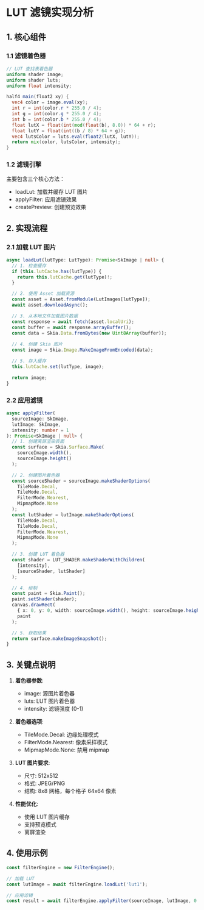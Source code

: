 # LUT 滤镜实现分析

## 1. 核心组件

### 1.1 滤镜着色器
```glsl
// LUT 查找表着色器
uniform shader image;
uniform shader luts;
uniform float intensity;

half4 main(float2 xy) {
  vec4 color = image.eval(xy);
  int r = int(color.r * 255.0 / 4);
  int g = int(color.g * 255.0 / 4);
  int b = int(color.b * 255.0 / 4);
  float lutX = float(int(mod(float(b), 8.0)) * 64 + r);
  float lutY = float(int((b / 8) * 64 + g));
  vec4 lutsColor = luts.eval(float2(lutX, lutY));
  return mix(color, lutsColor, intensity);
}
```

### 1.2 滤镜引擎
主要包含三个核心方法：
- loadLut: 加载并缓存 LUT 图片
- applyFilter: 应用滤镜效果
- createPreview: 创建预览效果

## 2. 实现流程

### 2.1 加载 LUT 图片
```typescript
async loadLut(lutType: LutType): Promise<SkImage | null> {
  // 1. 检查缓存
  if (this.lutCache.has(lutType)) {
    return this.lutCache.get(lutType)!;
  }

  // 2. 使用 Asset 加载资源
  const asset = Asset.fromModule(LutImages[lutType]);
  await asset.downloadAsync();

  // 3. 从本地文件加载图片数据
  const response = await fetch(asset.localUri);
  const buffer = await response.arrayBuffer();
  const data = Skia.Data.fromBytes(new Uint8Array(buffer));
  
  // 4. 创建 Skia 图片
  const image = Skia.Image.MakeImageFromEncoded(data);

  // 5. 存入缓存
  this.lutCache.set(lutType, image);

  return image;
}
```

### 2.2 应用滤镜
```typescript
async applyFilter(
  sourceImage: SkImage,
  lutImage: SkImage,
  intensity: number = 1
): Promise<SkImage | null> {
  // 1. 创建离屏渲染表面
  const surface = Skia.Surface.Make(
    sourceImage.width(),
    sourceImage.height()
  );

  // 2. 创建图片着色器
  const sourceShader = sourceImage.makeShaderOptions(
    TileMode.Decal,
    TileMode.Decal,
    FilterMode.Nearest,
    MipmapMode.None
  );
  const lutShader = lutImage.makeShaderOptions(
    TileMode.Decal,
    TileMode.Decal,
    FilterMode.Nearest,
    MipmapMode.None
  );

  // 3. 创建 LUT 着色器
  const shader = LUT_SHADER.makeShaderWithChildren(
    [intensity],
    [sourceShader, lutShader]
  );

  // 4. 绘制
  const paint = Skia.Paint();
  paint.setShader(shader);
  canvas.drawRect(
    { x: 0, y: 0, width: sourceImage.width(), height: sourceImage.height() },
    paint
  );

  // 5. 获取结果
  return surface.makeImageSnapshot();
}
```

## 3. 关键点说明

1. **着色器参数**:
   - image: 源图片着色器
   - luts: LUT 图片着色器
   - intensity: 滤镜强度 (0-1)

2. **着色器选项**:
   - TileMode.Decal: 边缘处理模式
   - FilterMode.Nearest: 像素采样模式
   - MipmapMode.None: 禁用 mipmap

3. **LUT 图片要求**:
   - 尺寸: 512x512
   - 格式: JPEG/PNG
   - 结构: 8x8 网格，每个格子 64x64 像素

4. **性能优化**:
   - 使用 LUT 图片缓存
   - 支持预览模式
   - 离屏渲染

## 4. 使用示例

```typescript
const filterEngine = new FilterEngine();

// 加载 LUT
const lutImage = await filterEngine.loadLut('lut1');

// 应用滤镜
const result = await filterEngine.applyFilter(sourceImage, lutImage, 0.5);
``` 